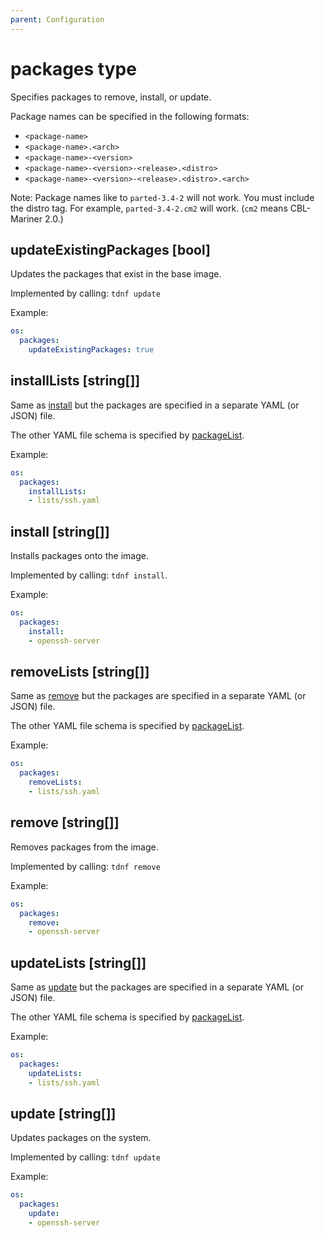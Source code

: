 ```yaml
---
parent: Configuration
---
```


# packages type

Specifies packages to remove, install, or update.

Package names can be specified in the following formats:

- `<package-name>`
- `<package-name>.<arch>`
- `<package-name>-<version>`
- `<package-name>-<version>-<release>.<distro>`
- `<package-name>-<version>-<release>.<distro>.<arch>`

Note: Package names like to `parted-3.4-2` will not work. You must include the distro
tag. For example, `parted-3.4-2.cm2` will work. (`cm2` means CBL-Mariner 2.0.)

## updateExistingPackages [bool]

Updates the packages that exist in the base image.

Implemented by calling: `tdnf update`

Example:

```yaml
os:
  packages:
    updateExistingPackages: true
```

## installLists [string[]]

Same as [install](#install-string) but the packages are specified in a
separate YAML (or JSON) file.

The other YAML file schema is specified by [packageList](./packagelist.md).

Example:

```yaml
os:
  packages:
    installLists:
    - lists/ssh.yaml
```

## install [string[]]

Installs packages onto the image.

Implemented by calling: `tdnf install`.

Example:

```yaml
os:
  packages:
    install:
    - openssh-server
```

## removeLists [string[]]

Same as [remove](#remove-string) but the packages are specified in a
separate YAML (or JSON) file.

The other YAML file schema is specified by [packageList](./packagelist.md).

Example:

```yaml
os:
  packages:
    removeLists:
    - lists/ssh.yaml
```

## remove [string[]]

Removes packages from the image.

Implemented by calling: `tdnf remove`

Example:

```yaml
os:
  packages:
    remove:
    - openssh-server
```

## updateLists [string[]]

Same as [update](#update-string) but the packages are specified in a
separate YAML (or JSON) file.

The other YAML file schema is specified by [packageList](./packagelist.md).

Example:

```yaml
os:
  packages:
    updateLists:
    - lists/ssh.yaml
```

## update [string[]]

Updates packages on the system.

Implemented by calling: `tdnf update`

Example:

```yaml
os:
  packages:
    update:
    - openssh-server
```
